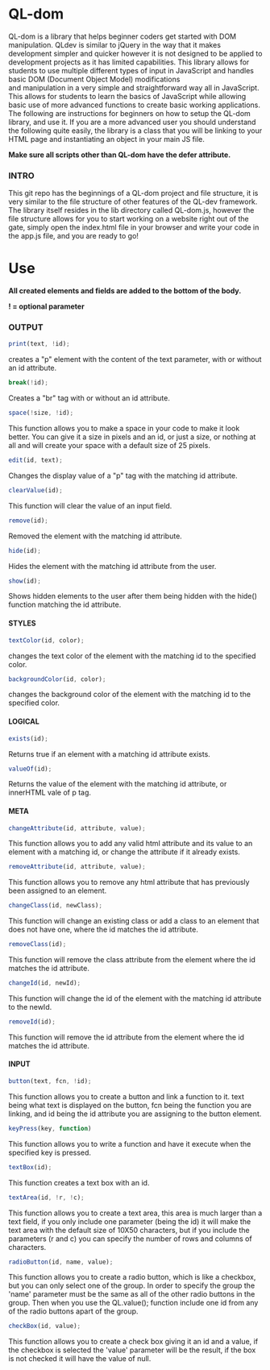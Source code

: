 # QL-dom

QL-dom is a library that helps beginner coders get started with DOM manipulation. QLdev is similar to jQuery in the way that it makes development simpler and quicker however it is not designed to be applied to development projects as it has limited capabilities. This library allows for students to use multiple different types of input in JavaScript and handles basic DOM (Document Object Model) modifications  
and manipulation in a very simple and straightforward way all in JavaScript. This allows for students to learn the basics of JavaScript while allowing basic use of more advanced functions to create basic working applications. The following are instructions for beginners on how to setup the QL-dom library, and use it. If you are a more advanced user you should understand the following quite easily, the library is a class that you will be linking to your HTML page and instantiating an object in your main JS file.

**Make sure all scripts other than QL-dom have the defer attribute.**

### INTRO

This git repo has the beginnings of a QL-dom project and file structure, it is very similar to the file structure of other features of the QL-dev framework. The library itself resides in the lib directory called QL-dom.js, however the file structure allows for you to start working on a website right out of the gate, simply open the index.html file in your browser and write your code in the app.js file, and you are ready to go!

# Use

**All created elements and fields are added to the bottom of the body.**  

**! = optional parameter**


### OUTPUT  

```javascript
print(text, !id);
```
creates a "p" element with the content of the text parameter, with or without an id attribute.  

```javascript
break(!id);
```  
Creates a "br" tag with or without an id attribute.  

```javascript
space(!size, !id);
```
This function allows you to make a space in your code to make it look better. You can give it a size in pixels and an id, or just a size, or nothing at all and will create your space with a default size of 25 pixels.  

```javascript
edit(id, text);
```
Changes the display value of a "p" tag with the matching id attribute.

```javascript
clearValue(id);
```
This function will clear the value of an input field.  

```javascript
remove(id);
```
Removed the element with the matching id attribute.  

```javascript
hide(id);
```
Hides the element with the matching id attribute from the user.  

```javascript
show(id);
```
Shows hidden elements to the user after them being hidden with the hide() function matching the id attribute.  

#### STYLES  

```javascript
textColor(id, color);
```
changes the text color of the element with the matching id to the specified color.  

```javascript
backgroundColor(id, color);
```
changes the background color of the element with the matching id to the specified color.  

#### LOGICAL  
```javascript
exists(id);
```
Returns true if an element with a matching id attribute exists.  

```javascript
valueOf(id);
```
Returns the value of the element with the matching id attribute, or innerHTML vale of p tag.  

#### META  
```javascript
changeAttribute(id, attribute, value);
```
This function allows you to add any valid html attribute and its value to an element with a matching id, or change the attribute if it already exists.  

```javascript
removeAttribute(id, attribute, value);
```
This function allows you to remove any html attribute that has previously been assigned to an element.  

```javascript
changeClass(id, newClass);
```
This function will change an existing class or add a class to an element that does not have one, where the id matches the id attribute.  

```javascript
removeClass(id);
```
This function will remove the class attribute from the element where the id matches the id attribute.  

```javascript
changeId(id, newId);
```
This function will change the id of the element with the matching id attribute to the newId.  

```javascript
removeId(id);
```
This function will remove the id attribute from the element where the id matches the id attribute.  

#### INPUT  
```javascript
button(text, fcn, !id);
```
This function allows you to create a button and link a function to it. text being what text is displayed on the button, fcn being the function you are linking, and id being the id attribute you are assigning to the button element.  

```javascript
keyPress(key, function)
```
This function allows you to write a function and have it execute when the specified key is pressed.  

```javascript
textBox(id);
```
This function creates a text box with an id.  

```javascript
textArea(id, !r, !c);
```
This function allows you to create a text area, this area is much larger than a text field, if you only include one parameter (being the id) it will make the text area with the default size of 10X50 characters, but if you include the parameters (r and c) you can specify the number of rows and columns of characters.  

```javascript
radioButton(id, name, value);
```
This function allows you to create a radio button, which is like a checkbox, but you can only select one of the group. In order to specify the group the 'name' parameter must be the same as all of the other radio buttons in the group. Then when you use the QL.value(); function include one id from any of the radio buttons apart of the group.  

```javascript
checkBox(id, value);
```
This function allows you to create a check box giving it an id and a value, if the checkbox is selected the 'value' parameter will be the result, if the box is not checked it will have the value of null.
